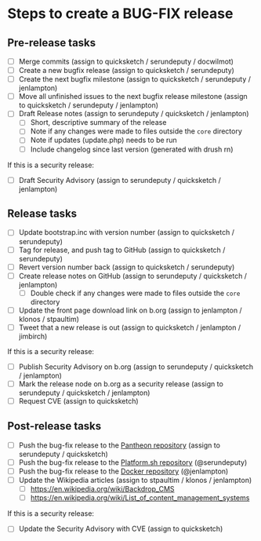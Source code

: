 Steps to create a BUG-FIX release
==================================


## Pre-release tasks

- [ ] Merge commits (assign to quicksketch / serundeputy / docwilmot)
- [ ] Create a new bugfix release (assign to quicksketch / serundeputy)
- [ ] Create the next bugfix milestone (assign to quicksketch / serundeputy / jenlampton)
- [ ] Move all unfinished issues to the next bugfix release milestone (assign to quicksketch / serundeputy / jenlampton)
- [ ] Draft Release notes (assign to serundeputy / quicksketch / jenlampton)
  - [ ] Short, descriptive summary of the release
  - [ ] Note if any changes were made to files outside the `core` directory
  - [ ] Note if updates (update.php) needs to be run
  - [ ] Include changelog since last version (generated with drush rn)

If this is a security release:
- [ ] Draft Security Advisory (assign to serundeputy / quicksketch / jenlampton)

## Release tasks

- [ ] Update bootstrap.inc with version number (assign to quicksketch / serundeputy)
- [ ] Tag for release, and push tag to GitHub (assign to quicksketch / serundeputy)
- [ ] Revert version number back (assign to quicksketch / serundeputy)
- [ ] Create release notes on GitHub (assign to serundeputy / quicksketch / jenlampton)
  - [ ] Double check if any changes were made to files outside the `core` directory
- [ ] Update the front page download link on b.org (assign to jenlampton / klonos / stpaultim)
- [ ] Tweet that a new release is out (assign to quicksketch / jenlampton / jimbirch)

If this is a security release:
- [ ] Publish Security Advisory on b.org (assign to serundeputy / quicksketch / jenlampton)
- [ ] Mark the release node on b.org as a security release (assign to serundeputy / quicksketch / jenlampton)
- [ ] Request CVE (assign to quicksketch)

## Post-release tasks

- [ ] Push the bug-fix release to the [Pantheon repository](https://github.com/backdrop-ops/backdrop-pantheon) (assign to serundeputy / quicksketch)
- [ ] Push the bug-fix release to the [Platform.sh repository](https://github.com/platformsh/platformsh-example-backdrop) (@serundeputy)
- [ ] Push the bug-fix release to the [Docker repository](https://github.com/docker-library/official-images/blob/master/library/backdrop) (@jenlampton)
- [ ] Update the Wikipedia articles (assign to stpaultim / klonos / jenlampton)
  - [ ] https://en.wikipedia.org/wiki/Backdrop_CMS
  - [ ] https://en.wikipedia.org/wiki/List_of_content_management_systems

If this is a security release:
- [ ] Update the Security Advisory with CVE (assign to quicksketch)
